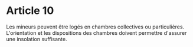 # Article 10

Les mineurs peuvent être logés en chambres collectives ou particulières. L'orientation et les dispositions des chambres doivent permettre d'assurer une insolation suffisante.
